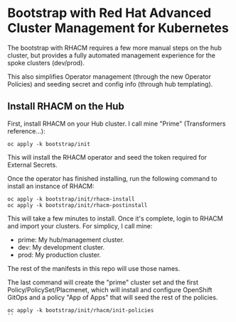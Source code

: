 # Bootstrap with Red Hat Advanced Cluster Management for Kubernetes

The bootstrap with RHACM requires a few more manual steps on the hub cluster, but provides a fully automated management experience for the spoke clusters (dev/prod).

This also simplifies Operator management (through the new Operator Policies) and seeding secret and config info (through hub templating).

## Install RHACM on the Hub

First, install RHACM on your Hub cluster.  I call mine "Prime" (Transformers reference...):

```
oc apply -k bootstrap/init
```

This will install the RHACM operator and seed the token required for External Secrets.

Once the operator has finished installing, run the following command to install an instance of RHACM:

```
oc apply -k bootstrap/init/rhacm-install
oc apply -k bootstrap/init/rhacm-postinstall
```

This will take a few minutes to install.  Once it's complete, login to RHACM and import your clusters. For simplicy, I call mine:

* prime: My hub/management cluster.
* dev: My development cluster.
* prod: My production cluster.

The rest of the manifests in this repo will use those names.

The last command will create the "prime" cluster set and the first Policy/PolicySet/Placmenet, which will install and configure OpenShift GitOps and a policy "App of Apps" that will seed the rest of the policies.

```
oc apply -k bootstrap/init/rhacm/init-policies
``